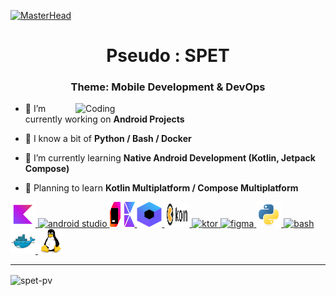 [![MasterHead](https://external-content.duckduckgo.com/iu/?u=https%3A%2F%2Fhackernoon.com%2Fimages%2Ff2px36fy.gif&f=1&nofb=1&ipt=473468a15ca4c00f7982c681cb29c4d6df119cf444e67d533b4dc3d7e31f82f5&ipo=images)](https://github.com/SPET-PV)
<h1 align="center">Pseudo : SPET</h1>
<h3 align="center">Theme: Mobile Development & DevOps</h3>
<img align="right" alt="Coding" width="400" src="https://external-content.duckduckgo.com/iu/?u=https%3A%2F%2Fi.pinimg.com%2Foriginals%2Fce%2Fd2%2Fd0%2Fced2d0cc1832708a6a1ee95df0e285a1.gif&f=1&nofb=1&ipt=615ca5b35719f1d35ed5dcc5bc347e00dc8ae56da0e8fa8b7f2d22ba5851c7da">


- 🔭 I’m currently working on **Android Projects**

- 💬 I know a bit of **Python / Bash / Docker**

- 🌱 I’m currently learning **Native Android Development (Kotlin, Jetpack Compose)**

- 📖 Planning to learn **Kotlin Multiplatform / Compose Multiplatform**

<p align="left">
  <a href="https://kotlinlang.org/" target="_blank" rel="noreferrer">
    <img src="https://raw.githubusercontent.com/devicons/devicon/master/icons/kotlin/kotlin-original.svg" alt="kotlin" width="40" height="40"/>
  </a>
  <a href="https://developer.android.com/studio" target="_blank" rel="noreferrer">
    <img src="https://raw.githubusercontent.com/bablubambal/All_logo_and_pictures/refs/heads/main/ides/android-studio.svg" alt="android studio" width="40" height="40"/>
  </a>
  <a href="https://www.jetbrains.com/kotlin-multiplatform" target="_blank" rel="noreferrer">
    <img src="https://raw.githubusercontent.com/JetBrains/kotlin-multiplatform-dev-docs/refs/heads/master/images/icons/jb-kotlin-multiplatform-logo.svg" alt="kotlin multiplatform" width="40" height="40"/>
  <a href="https://developer.android.com/jetpack/compose" target="_blank" rel="noreferrer">
    <img src="https://raw.githubusercontent.com/JetBrains/compose-multiplatform/refs/heads/master/artwork/compose-logo.svg" alt="jetpack compose multiplatform" width="40" height="40"/>
  </a>
  </a>
  <a href="https://insert-koin.io/" target="_blank" rel="noreferrer">
    <img src="https://raw.githubusercontent.com/InsertKoinIO/koin/refs/heads/main/docs/img/koin_main_logo.png" alt="koin" width="40" height="40"/>
  </a>
  <a href="https://ktor.io/" target="_blank" rel="noreferrer">
    <img src="https://raw.githubusercontent.com/ktorio/ktor-documentation/refs/heads/main/images/ktor_logo.svg" alt="ktor" width="40" height="40"/>
  </a>
  <a href="https://www.figma.com/" target="_blank" rel="noreferrer">
    <img src="https://upload.wikimedia.org/wikipedia/commons/3/33/Figma-logo.svg" alt="figma" width="40" height="40"/>
  </a>
  <a href="https://www.python.org" target="_blank" rel="noreferrer">
    <img src="https://raw.githubusercontent.com/devicons/devicon/master/icons/python/python-original.svg" alt="python" width="40" height="40"/>
  </a>
  <a href="https://www.gnu.org/software/bash/" target="_blank" rel="noreferrer">
    <img src="https://raw.githubusercontent.com/odb/official-bash-logo/master/assets/Logos/Icons/SVG/512x512.svg" alt="bash" width="40" height="40"/>
  </a>
  <a href="https://www.docker.com/" target="_blank" rel="noreferrer">
    <img src="https://raw.githubusercontent.com/devicons/devicon/master/icons/docker/docker-original.svg" alt="docker" width="40" height="40"/>
  </a>
  <a href="https://www.linux.org/" target="_blank" rel="noreferrer">
    <img src="https://raw.githubusercontent.com/devicons/devicon/master/icons/linux/linux-original.svg" alt="linux" width="40" height="40"/>
  </a>
</p>


---


<p><img align="center" src="https://github-readme-stats.vercel.app/api/top-langs?username=spet-pv&show_icons=true&theme=tokyonight&locale=en&layout=compact" alt="spet-pv" /></p>
